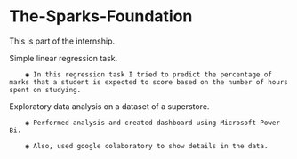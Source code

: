 # The-Sparks-Foundation
This is part of the internship.

Simple linear regression task.
		
		◉ In this regression task I tried to predict the percentage of marks that a student is expected to score based on the number of hours spent on studying.

Exploratory data analysis on a dataset of a superstore.
		
		◉ Performed analysis and created dashboard using Microsoft Power Bi.
		
		◉ Also, used google colaboratory to show details in the data.

